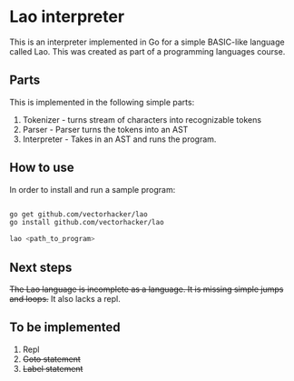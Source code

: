Lao interpreter
===============

This is an interpreter implemented in Go for a simple BASIC-like language called Lao. This was created as part of a programming languages course.

Parts
-----

This is implemented in the following simple parts:

1. Tokenizer - turns stream of characters into recognizable tokens
2. Parser - Parser turns the tokens into an AST
3. Interpreter - Takes in an AST and runs the program.


How to use
----------

In order to install and run a sample program:

```bash

go get github.com/vectorhacker/lao
go install github.com/vectorhacker/lao

lao <path_to_program>
```

Next steps
----------

~~The Lao language is incomplete as a language. It is missing simple jumps and loops.~~ It also lacks a repl.

To be implemented
---------------

1. Repl
2. ~~Goto statement~~
3. ~~Label statement~~
